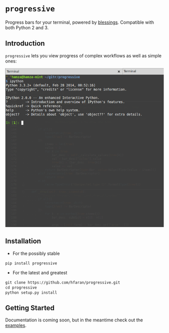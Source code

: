 # `progressive`

Progress bars for your terminal, powered by [blessings](https://github.com/erikrose/blessings). Compatible with both Python 2 and 3.

## Introduction

`progressive` lets you view progress of complex workflows as well as simple ones:

![Image](example.gif)


## Installation

* For the possibly stable

```
pip install progressive
```

* For the latest and greatest

```
git clone https://github.com/hfaran/progressive.git
cd progressive
python setup.py install
```

## Getting Started

Documentation is coming soon, but in the meantime check out the [examples](https://github.com/hfaran/progressive/blob/master/examples.py).
